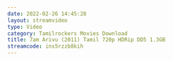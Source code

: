 ```yaml
---
date: 2022-02-26 14:45:28
layout: streamvideo
type: Video
category: Tamilrockers Movies Download
title: 7am Arivu (2011) Tamil 720p HDRip DD5 1.3GB
streamcode: ins5rzzb8kih
---
```

